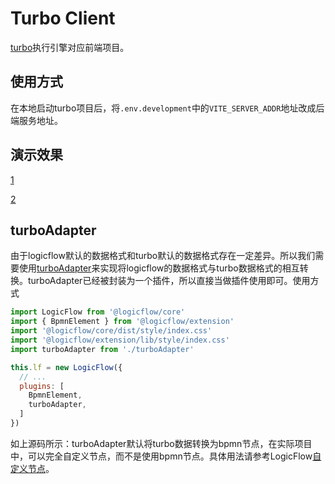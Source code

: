 # Turbo Client

[turbo](https://github.com/didi/turbo)执行引擎对应前端项目。

 ## 使用方式

 在本地启动turbo项目后，将`.env.development`中的`VITE_SERVER_ADDR`地址改成后端服务地址。

 ## 演示效果

[1](https://cdn.jsdelivr.net/gh/Logic-Flow/static@latest/turbo/1.png)

[2](https://cdn.jsdelivr.net/gh/Logic-Flow/static@latest/turbo/2.png)

## turboAdapter

由于logicflow默认的数据格式和turbo默认的数据格式存在一定差异。所以我们需要使用[turboAdapter](https://github.com/Logic-Flow/turbo-client/blob/master/src/components/turboAdapter.js)来实现将logicflow的数据格式与turbo数据格式的相互转换。turboAdapter已经被封装为一个插件，所以直接当做插件使用即可。使用方式

```js
import LogicFlow from '@logicflow/core'
import { BpmnElement } from '@logicflow/extension'
import '@logicflow/core/dist/style/index.css'
import '@logicflow/extension/lib/style/index.css'
import turboAdapter from './turboAdapter'

this.lf = new LogicFlow({
  // ...
  plugins: [
    BpmnElement,
    turboAdapter,
  ]
})


```

如上源码所示：turboAdapter默认将turbo数据转换为bpmn节点，在实际项目中，可以完全自定义节点，而不是使用bpmn节点。具体用法请参考LogicFlow[自定义节点](http://logic-flow.org/guide/basic/node.html)。



